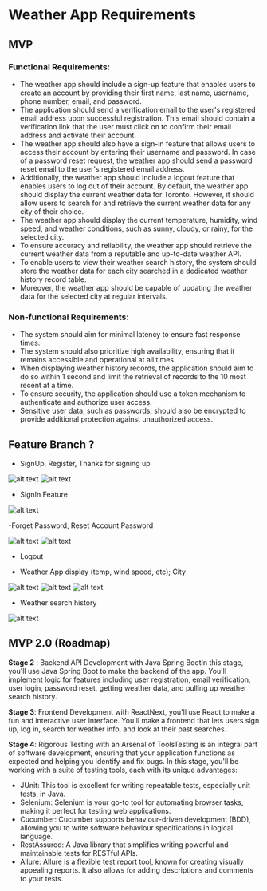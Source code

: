 # Weather App Requirements
## MVP
### Functional Requirements:
- The weather app should include a sign-up feature that enables users to create an account by providing their first name, last name, username, phone number, email, and password.
- The application should send a verification email to the user's registered email address upon successful registration. This email should contain a verification link that the user must click on to confirm their email address and activate their account.
- The weather app should also have a sign-in feature that allows users to access their account by entering their username and password.
In case of a password reset request, the weather app should send a password reset email to the user's registered email address.
- Additionally, the weather app should include a logout feature that enables users to log out of their account.
By default, the weather app should display the current weather data for Toronto. However, it should allow users to search for and retrieve the current weather data for any city of their choice.
- The weather app should display the current temperature, humidity, wind speed, and weather conditions, such as sunny, cloudy, or rainy, for the selected city.
- To ensure accuracy and reliability, the weather app should retrieve the current weather data from a reputable and up-to-date weather API.
- To enable users to view their weather search history, the system should store the weather data for each city searched in a dedicated weather history record table.
- Moreover, the weather app should be capable of updating the weather data for the selected city at regular intervals.
### Non-functional Requirements:
- The system should aim for minimal latency to ensure fast response times.
- The system should also prioritize high availability, ensuring that it remains accessible and operational at all times.
- When displaying weather history records, the application should aim to do so within 1 second and limit the retrieval of records to the 10 most recent at a time.
- To ensure security, the application should use a token mechanism to authenticate and authorize user access.
- Sensitive user data, such as passwords, should also be encrypted to provide additional protection against unauthorized access.

## Feature Branch ? 
- SignUp, Register, Thanks for signing up

![alt text](misc/Figma/image.png)
![alt text](misc/Figma/image-3.png)

- SignIn Feature


![alt text](misc/Figma/image-1.png)

-Forget Password, Reset Account Password

![alt text](misc/Figma/image-2.png)
![alt text](misc/Figma/image-4.png)

- Logout 

- Weather App display (temp, wind speed, etc); City

![alt text](misc/Figma/image-5.png)
![alt text](misc/Figma/image-6.png)
![alt text](misc/Figma/image-8.png)

- Weather search history

![alt text](misc/Figma/image-9.png)

## MVP 2.0 (Roadmap)
**Stage 2** : Backend API Development with Java Spring BootIn this stage, you'll use Java Spring Boot to make the backend of the app. You'll implement logic for features including user registration, email verification, user login, password reset, getting weather data, and pulling up weather search history.

**Stage 3**: Frontend Development with ReactNext, you'll use React to make a fun and interactive user interface. You'll make a frontend that lets users sign up, log in, search for weather info, and look at their past searches.

**Stage 4**: Rigorous Testing with an Arsenal of ToolsTesting is an integral part of software development, ensuring that your application functions as expected and helping you identify and fix bugs. In this stage, you'll be working with a suite of testing tools, each with its unique advantages:

- JUnit: This tool is excellent for writing repeatable tests, especially unit tests, in Java.
- Selenium: Selenium is your go-to tool for automating browser tasks, making it perfect for testing web applications.
- Cucumber: Cucumber supports behaviour-driven development (BDD), allowing you to write software behaviour specifications in logical language.
- RestAssured: A Java library that simplifies writing powerful and maintainable tests for RESTful APIs.
- Allure: Allure is a flexible test report tool, known for creating visually appealing reports. It also allows for adding descriptions and comments to your tests.
